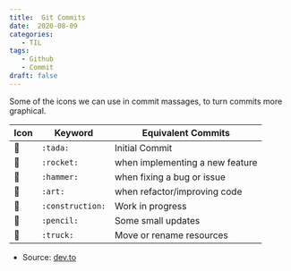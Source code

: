 ```yaml
---
title:  Git Commits
date:  2020-08-09
categories:
   - TIL
tags:
   - Github
   - Commit
draft: false
---
```


Some of the icons we can use in commit massages, to turn commits more graphical.


| Icon  | Keyword  | Equivalent Commits  |
|--|--|--|
|:tada: | `:tada:` | Initial Commit |
| :rocket: |`:rocket:` | when implementing a new feature |
| :hammer: | `:hammer:`  |  when fixing a bug or issue |
| :art: | `:art:` | when refactor/improving code |
| :construction: | `:construction:` | Work in progress |
| :pencil: | `:pencil:` | Some small updates|
|:truck: | `:truck:` | Move or rename resources|



   * Source: [dev.to](https://dev.to/maxiqboy/comment/12pdp)
